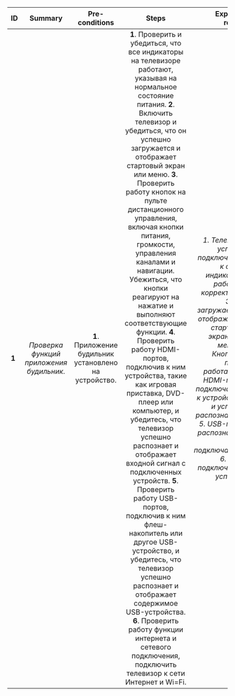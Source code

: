 ID | Summary | Pre-conditions | Steps | Expected results
:--|:-------:|:--------------:|:-----:|-----------------:
**1** | *Проверка функций приложения будильник*. | **1**. Приложение будильник установлено на устройство.  | **1**. Проверить и убедиться, что все индикаторы на телевизоре работают, указывая на нормальное состояние питания. **2**. Включить телевизор и убедиться, что он успешно загружается и отображает стартовый экран или меню. **3**. Проверить работу кнопок на пульте дистанционного управления, включая кнопки питания, громкости, управления каналами и навигации. Убежиться, что кнопки реагируют на нажатие и выполняют соответствующие функции. **4**. Проверить работу HDMI-портов, подключив к ним устройства, такие как игровая приставка, DVD-плеер или компьютер, и убедитесь, что телевизор успешно распознает и отображает входной сигнал с подключенных устройств. **5**. Проверить работу USB-портов, подключив к ним флеш-накопитель или другое USB-устройство, и убедитесь, что телевизор успешно распознает и отображает содержимое USB-устройства. **6**. Проверить работу функции интернета и сетевого подключения, подключить телевизор к сети Интернет и Wi=Fi.  | *1. Телевизор успешно подключается к сети и индикаторы работают корректно. 2. Экран загружается и отображается стартовый экран либо меню. 3. Кнопки на пульте работают. 4. HDMI-порты подключаются к устройствам и успешно распознаются. 5. USB-порты распознаются и подключаются. 6. Wi-Fi подключается успешно*. 
